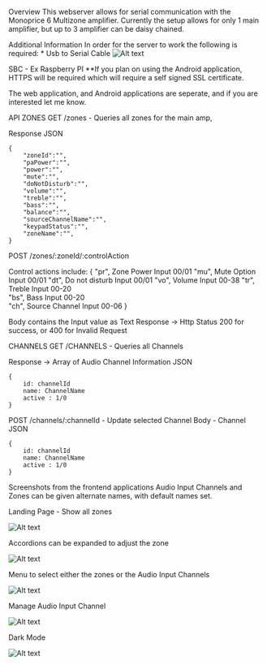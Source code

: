 Overview
This webserver allows for serial communication with the Monoprice 6 Multizone amplifier. Currently the setup allows for only 1 main amplifier, but up to 3 amplifier can be daisy chained.

Additional Information
In order for the server to work the following is required: \* Usb to Serial Cable 
![Alt text](./images/RS232.PNG?raw=true 'Rs232')

SBC - Ex Raspberry PI
\*\*If you plan on using the Android application, HTTPS will be required which will require a self signed SSL certificate.

The web application, and Android applications are seperate, and if you are interested let me know.

API
ZONES
GET /zones - Queries all zones for the main amp,

Response JSON

    {
        "zoneId":"",
        "paPower":"",
        "power":"",
        "mute":"",
        "doNotDisturb":"",
        "volume":"",
        "treble":"",
        "bass":"",
        "balance":"",
        "sourceChannelName":"",
        "keypadStatus":"",
        "zoneName":"",
    }


POST /zones/:zoneId/:controlAction

Control actions include:
{
    "pr", Zone Power Input 00/01
    "mu", Mute Option Input 00/01
    "dt", Do not disturb Input 00/01
    "vo", Volume Input 00-38
    "tr", Treble Input 00-20  
    "bs", Bass Input 00-20  
    "ch", Source Channel Input 00-06
}



Body contains the Input value as Text
Response -> Http Status 200 for success, or 400 for Invalid Request

CHANNELS
GET /CHANNELS - Queries all Channels

Response -> Array of Audio Channel Information
JSON

    {
        id: channelId
        name: ChannelName
        active : 1/0
    }

POST /channels/:channelId - Update selected Channel
Body - Channel JSON

    {
        id: channelId
        name: ChannelName
        active : 1/0
    }


Screenshots from the frontend applications 
Audio Input Channels and Zones can be given alternate names, with default names set. 

Landing Page - Show all zones 

![Alt text](./images/App_Landing_Page.png?raw=true 'Landing Page')

Accordions can be expanded to adjust the zone

![Alt text](./images/app_zone_expanded.png?raw=true 'Drop -down')

Menu to select either the zones or the Audio Input Channels

![Alt text](./images/menu_selection.png?raw=true 'Menu')

Manage Audio Input Channel 

![Alt text](./images/audio_inputs.png?raw=true 'Audio Channels')

Dark Mode

![Alt text](./images/dark_theme.PNG?raw=true 'Dark Mode')